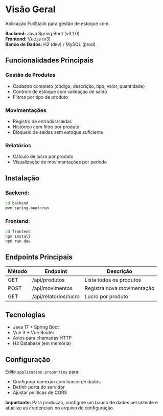 # Visão Geral
Aplicação FullStack para gestão de estoque com:

**Backend:** Java Spring Boot (v3.1.0)  
**Frontend:** Vue.js (v3)  
**Banco de Dados:** H2 (dev) / MySQL (prod)  

## Funcionalidades Principais

### Gestão de Produtos
- Cadastro completo (código, descrição, tipo, valor, quantidade)
- Controle de estoque com validação de saldo
- Filtros por tipo de produto

### Movimentações
- Registro de entradas/saídas
- Histórico com filtro por produto
- Bloqueio de saídas sem estoque suficiente

### Relatórios
- Cálculo de lucro por produto
- Visualização de movimentações por período

## Instalação

### Backend:
```bash
cd backend
mvn spring-boot:run
```

### Frontend:
```bash
cd frontend
npm install
npm run dev
```

## Endpoints Principais

| Método | Endpoint                 | Descrição                      |
|--------|---------------------------|---------------------------------|
| GET    | /api/produtos             | Lista todos os produtos         |
| POST   | /api/movimentos           | Registra nova movimentação      |
| GET    | /api/relatorios/lucro     | Lucro por produto               |

## Tecnologias
- Java 17 + Spring Boot
- Vue 3 + Vue Router
- Axios para chamadas HTTP
- H2 Database (em memória)

## Configuração
Edite `application.properties` para:
- Configurar conexão com banco de dados
- Definir porta do servidor
- Ajustar políticas de CORS

**Importante:** Para produção, configure um banco de dados persistente e atualize as credenciais no arquivo de configuração.
